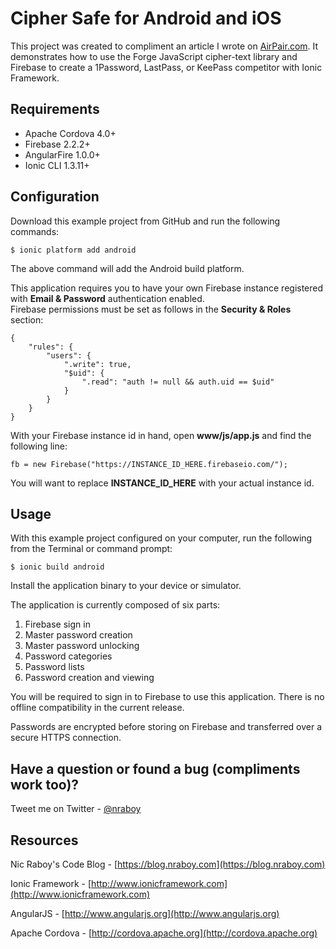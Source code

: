 # Cipher Safe for Android and iOS

This project was created to compliment an article I wrote on [AirPair.com](http://www.airpair.com).  It demonstrates how to use the Forge JavaScript cipher-text library and Firebase to create a 1Password, LastPass, or KeePass competitor with Ionic Framework.


## Requirements

* Apache Cordova 4.0+
* Firebase 2.2.2+
* AngularFire 1.0.0+
* Ionic CLI 1.3.11+


## Configuration

Download this example project from GitHub and run the following commands:

    $ ionic platform add android

The above command will add the Android build platform.

This application requires you to have your own Firebase instance registered with **Email & Password** authentication enabled.  
Firebase permissions must be set as follows in the **Security & Roles** section:

    {
        "rules": {
            "users": {
                ".write": true,
                "$uid": {
                    ".read": "auth != null && auth.uid == $uid"
                }
            }
        }
    }

With your Firebase instance id in hand, open **www/js/app.js** and find the following line:

    fb = new Firebase("https://INSTANCE_ID_HERE.firebaseio.com/");

You will want to replace **INSTANCE_ID_HERE** with your actual instance id.


## Usage

With this example project configured on your computer, run the following from the Terminal or command prompt:

    $ ionic build android

Install the application binary to your device or simulator.

The application is currently composed of six parts:

1. Firebase sign in
2. Master password creation
3. Master password unlocking
4. Password categories
5. Password lists
6. Password creation and viewing

You will be required to sign in to Firebase to use this application.  There is no offline compatibility in the current release.

Passwords are encrypted before storing on Firebase and transferred over a secure HTTPS connection.


## Have a question or found a bug (compliments work too)?

Tweet me on Twitter - [@nraboy](https://www.twitter.com/nraboy)


## Resources

Nic Raboy's Code Blog - [https://blog.nraboy.com](https://blog.nraboy.com)

Ionic Framework - [http://www.ionicframework.com](http://www.ionicframework.com)

AngularJS - [http://www.angularjs.org](http://www.angularjs.org)

Apache Cordova - [http://cordova.apache.org](http://cordova.apache.org)
